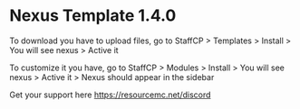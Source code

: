 # Nexus Template 1.4.0

To download you have to upload files, go to StaffCP > Templates > Install > You will see nexus > Active it

To customize it you have, go to StaffCP > Modules > Install > You will see nexus > Active it > Nexus should appear in the sidebar

Get your support here https://resourcemc.net/discord
